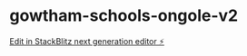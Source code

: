 # gowtham-schools-ongole-v2

[Edit in StackBlitz next generation editor ⚡️](https://stackblitz.com/~/github.com/RishiChoudary3/gowtham-schools-ongole-v2)